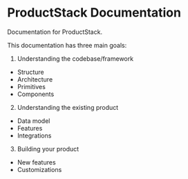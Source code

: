 # ProductStack Documentation

Documentation for ProductStack.

This documentation has three main goals:

1. Understanding the codebase/framework
  - Structure
  - Architecture
  - Primitives
  - Components
2. Understanding the existing product
  - Data model
  - Features
  - Integrations
3. Building your product
  - New features
  - Customizations




